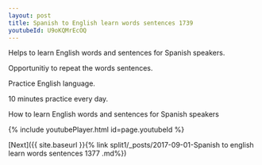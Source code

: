 ```yaml
---
layout: post
title: Spanish to English learn words sentences 1739 
youtubeId: U9oKQMrEcOQ
---
```

 
 
Helps to learn English words and sentences for Spanish speakers.

Opportunitiy to repeat the words sentences. 

Practice English language. 
 
10 minutes practice every day. 
 
How to learn English words and sentences for Spanish speakers 
 
{% include youtubePlayer.html id=page.youtubeId %}
 
 
[Next]({{ site.baseurl }}{% link  split1/_posts/2017-09-01-Spanish to english learn words sentences 1377 .md%})
 
